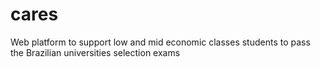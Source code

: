 # cares
Web platform to support low and mid economic classes students to pass the Brazilian universities selection exams
